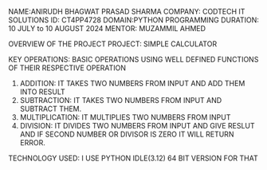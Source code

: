 NAME:ANIRUDH BHAGWAT PRASAD SHARMA
COMPANY: CODTECH IT SOLUTIONS
ID: CT4PP4728
DOMAIN:PYTHON PROGRAMMING
DURATION: 10 JULY to 10 AUGUST 2024
MENTOR: MUZAMMIL AHMED

OVERVIEW OF THE PROJECT
PROJECT: SIMPLE CALCULATOR

KEY OPERATIONS: BASIC OPERATIONS USING WELL DEFINED FUNCTIONS OF THEIR RESPECTIVE OPERATION
  1) ADDITION: IT TAKES TWO NUMBERS FROM INPUT AND ADD THEM INTO RESULT
  2) SUBTRACTION: IT TAKES TWO NUMBERS FROM INPUT AND SUBTRACT THEM.
  3) MULTIPLICATION: IT MULTIPLIES TWO NUMBERS FROM INPUT
  4) DIVISION: IT DIVIDES TWO NUMBERS FROM INPUT AND GIVE RESLUT AND IF SECOND NUMBER OR DIVISOR IS ZERO IT WILL RETURN ERROR.

TECHNOLOGY USED: I USE PYTHON IDLE(3.12) 64 BIT VERSION FOR THAT

